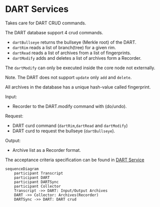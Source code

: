 # DART Services

Takes care for DART CRUD commands.

The DART database support 4 crud commands.
  - `dartBullseye` returns the bullseye (Merkle root) of the DART.
  - `dartRim` reads a list of branch(tree) for a given rim.
  - `dartRead` reads a list of archives from a list of fingerprints.
  - `dartModify` adds and deletes a list of archives form a Recorder.

The `dartModify` can only be executed inside the core node not externally.

Note.
The DART does not support `update` only `add` and `delete`. 

All archives in the database has a unique hash-value called fingerprint.

Input:
  - Recorder to the DART.modify command with (do/undo).

Request:
  - DART curd command (`dartRim`,`dartRead` and `dartModify`)
  - DART curd to request the bullseye (`dartBullseye`).


Output:
  - Archive list as a Recorder format.

The acceptance criteria specification can be found in [DART Service](
/bdd/tagion/testbench/services/DART_Service.md)

```mermaid
sequenceDiagram
    participant Transcript
    participant DART 
    participant DARTSync 
    participant Collector
    Transcript ->> DART: Input/Output Archives
    DART ->> Collector: Archives(Recorder)
    DARTSync ->> DART: DART crud 
```






